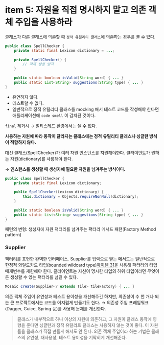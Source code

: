 # item 5: 자원을 직접 명시하지 말고 의존 객체 주입을 사용하라
클래스가 다른 클래스에 의존할 때 `정적 유틸리티 클래스`에 의존하는 경우를 볼 수 있다.

```java
public class SpellChecker {
	private static final Lexicon dictionary = ...;
	
	private SpellChecker() {
		// 객체 생성 방지
	}
	
	public static boolean isValid(String word) { ... }
	public static List<String> suggestions(String type) { ... }
}
```

- 유연하지 않다.
- 테스트할 수 없다.
- 일반적으로 정적 유틸리티 클래스를 mocking 해서 테스트 코드를 작성해야 한다면 애플리케이션에 `code smell` 이 감지된 것이다.

`final` 제거시 → 멀티스레드 환경에서는 쓸 수 없다. 

**사용하는 자원에 따라 동작이 달라지는 클래스에는 정적 유틸리티 클래스나 싱글턴 방식이 적합하지 않다.**

대신 클래스(SpellChecker)가 여러 자원 인스턴스를 지원해야한다. 클라이언트가 원하는 자원(dictionary)를 사용해야 한다. 

→ **인스턴스를 생성할 때 생성자에 필요한 자원을 넘겨주는 방식이다.**

```java
public class SpellChecker {
	private static final Lexicon dictionary;
	
	public SpellChecker(Lexicon dictionary) {
		this.dictionary = Objects.requireNonNull(dictionary);
	}
	
	public static boolean isValid(String word) { ... }
	public static List<String> suggestions(String type) { ... }
}
```

패턴의 변형: 생성자에 자원 팩터리를 넘겨주는 팩터리 메서드 패턴(Factory Method pattern)

### Supplier<T>

팩터리를 표현한 완벽한 인터페이스. Supplier<T>를 입력으로 받는 메서드는 일반적으로 한정적 와일드카드 타입(bounded wildcard type)[아이템 31]([https://github.com/javabara/effective-java/blob/main/5/31.md](https://github.com/javabara/effective-java/blob/main/5/31.md))을 사용해 팩터리의 타입 매개변수를 제한해야 한다. 클라이언트는 자신이 명시한 타입의 하위 타입이라면 무엇이든 생성할 수 있는 팩터리를 넘길 수 있다.

```java
Mosaic create(Supplier<? extends Tile> tileFactory) { ... }
```

의존 객체 주입이 유연성과 테스트 용이성을 개선해주긴 하지만, 의존성이 수 천 개나 되는 큰 프로젝트에서는 코드를 어지럽게 만들기도 한다. → 의존성 주입 프레임워크(Dagger, Guice, Spring 등)를 사용해 문제를 개선한다.

> 클래스가 내부적으로 하나 이상의 자원에 의존하고, 그 자원이 클래스 동작에 영향을 준다면 싱글턴과 정적 유틸리트 클래스는 사용하지 않는 것이 좋다. 이 자원들을 클래스가 직접 만들게 해서도 안 된다. 의존 객체 주입이라 하는 기법은 클래스의 유연성, 재사용성, 테스트 용이성을 기막히게 개선해준다.
